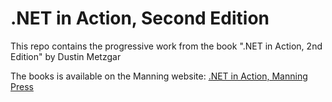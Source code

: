 # .NET in Action, Second Edition

This repo contains the progressive work from the book ".NET in Action, 2nd Edition" by Dustin Metzgar

The books is available on the Manning website:
[.NET in Action, Manning Press](https://www.manning.com/books/dotnet-in-action-second-edition)
